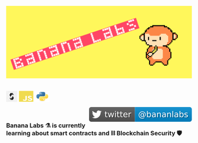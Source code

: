 ![banana-labs-header!](https://github.com/bananlabs/bananlabs/blob/main/banana-labs-header.png)

<!-- Languages icons -->
<div style="display: inline_block"><br>
  <img align="center" alt="solidity-icon" heigth="20" width="30"
       src="https://github.com/bananlabs/bananlabs/blob/main/png-transparent-solidity-logo.png">
  <img align="center" alt="Rafa-Js" height="30" width="40" 
       src="https://raw.githubusercontent.com/devicons/devicon/master/icons/javascript/javascript-plain.svg">
  <img align="center" alt="Rafa-Python" height="30" width="40"  
       src="https://raw.githubusercontent.com/devicons/devicon/master/icons/python/python-original.svg">

<!-- Social Media Link -->
[<img align="right" alt="twitter" src="https://github.com/bananlabs/bananlabs/blob/main/twitter-badger.svg">](https://twitter.com/bananlabs)
</div>

<br>

### Banana Labs ⚗ is currently learning about smart contracts and ⛓ Blockchain Security 🛡
<!--
**bananlabs/bananlabs** is a ✨ _special_ ✨ repository because its `README.md` (this file) appears on your GitHub profile.

Here are some ideas to get you started:

- 🔭 I’m currently working on ...
- 🌱 I’m currently learning ...
- 👯 I’m looking to collaborate on ...
- 🤔 I’m looking for help with ...
- 💬 Ask me about ...
- 📫 How to reach me: ...
- 😄 Pronouns: ...
- ⚡ Fun fact: ...
-->
